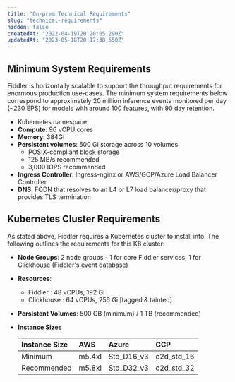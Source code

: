 ```yaml
---
title: "On-prem Technical Requirements"
slug: "technical-requirements"
hidden: false
createdAt: "2022-04-19T20:20:05.290Z"
updatedAt: "2023-05-18T20:17:38.550Z"
---
```

## Minimum System Requirements

Fiddler is horizontally scalable to support the throughput requirements for enormous production use-cases. The minimum system requirements below correspond to approximately 20 million inference events monitored per day (~230 EPS) for models with around 100 features, with 90 day retention.

- Kubernetes namespace
- **Compute**: 96 vCPU cores
- **Memory**: 384Gi
- **Persistent volumes**: 500 Gi storage across 10 volumes 
  - POSIX-compliant block storage
  - 125 MB/s recommended
  - 3,000 IOPS recommended
- **Ingress Controller**: Ingress-nginx or AWS/GCP/Azure Load Balancer Controller
- **DNS**: FQDN that resolves to an L4 or L7 load balancer/proxy that provides TLS termination

## Kubernetes Cluster Requirements

As stated above, Fiddler requires a Kubernetes cluster to install into.  The following outlines the requirements for this K8 cluster:

- **Node Groups**:  2 node groups -  1 for core Fiddler services, 1 for Clickhouse (Fiddler's event database)
- **Resources**:
  - Fiddler :  48 vCPUs, 192 Gi
  - Clickhouse :  64 vCPUs, 256 Gi [tagged & tainted]
- **Persistent Volumes**: 500 GB (minimum) /  1 TB (recommended)
- **Instance Sizes**

  | Instance Size | AWS    | Azure      | GCP        |
  | :------------ | :----- | :--------- | :--------- |
  | Minimum       | m5.4xl | Std_D16_v3 | c2d_std_16 |
  | Recommended   | m5.8xl | Std_D32_v3 | c2d_std_32 |
